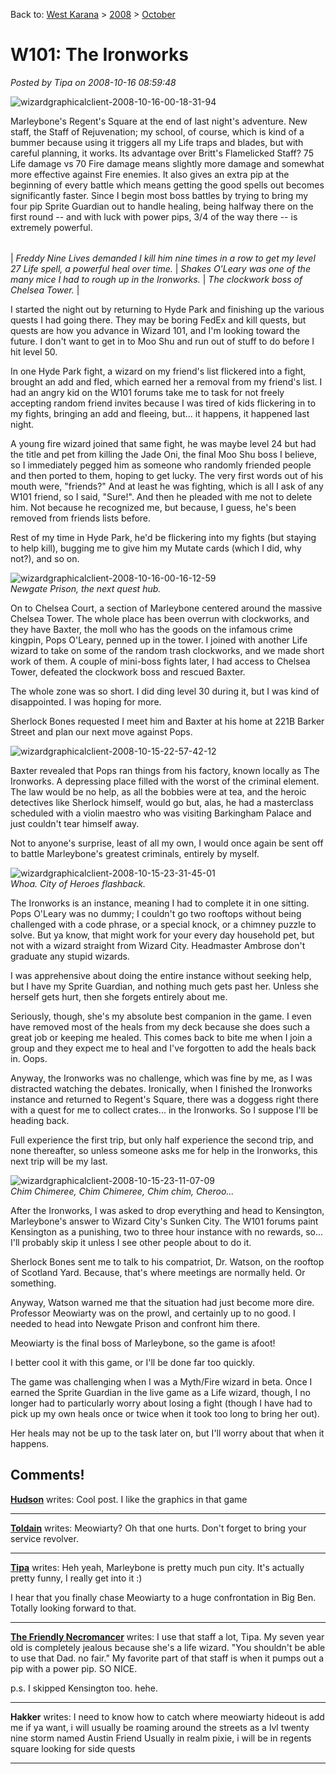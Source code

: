 Back to: [West Karana](/posts/westkarana.md) > [2008](/posts/2008/westkarana.md) > [October](./westkarana.md)
# W101: The Ironworks

*Posted by Tipa on 2008-10-16 08:59:48*

![](../../../uploads/2008/10/wizardgraphicalclient-2008-10-16-00-18-31-94.jpg "wizardgraphicalclient-2008-10-16-00-18-31-94")

Marleybone's Regent's Square at the end of last night's adventure. New staff, the Staff of Rejuvenation; my school, of course, which is kind of a bummer because using it triggers all my Life traps and blades, but with careful planning, it works. Its advantage over Britt's Flamelicked Staff? 75 Life damage vs 70 Fire damage means slightly more damage and somewhat more effective against Fire enemies. It also gives an extra pip at the beginning of every battle which means getting the good spells out becomes significantly faster. Since I begin most boss battles by trying to bring my four pip Sprite Guardian out to handle healing, being halfway there on the first round -- and with luck with power pips, 3/4 of the way there -- is extremely powerful.





|  |  |  |
| --- | --- | --- |
|
 *Freddy Nine Lives demanded I kill him nine times in a row to get my level 27 Life spell, a powerful heal over time.* |
 *Shakes O'Leary was one of the many mice I had to rough up in the Ironworks.* |
 *The clockwork boss of Chelsea Tower.* |



I started the night out by returning to Hyde Park and finishing up the various quests I had going there. They may be boring FedEx and kill quests, but quests are how you advance in Wizard 101, and I'm looking toward the future. I don't want to get in to Moo Shu and run out of stuff to do before I hit level 50.

In one Hyde Park fight, a wizard on my friend's list flickered into a fight, brought an add and fled, which earned her a removal from my friend's list. I had an angry kid on the W101 forums take me to task for not freely accepting random friend invites because I was tired of kids flickering in to my fights, bringing an add and fleeing, but... it happens, it happened last night.

A young fire wizard joined that same fight, he was maybe level 24 but had the title and pet from killing the Jade Oni, the final Moo Shu boss I believe, so I immediately pegged him as someone who randomly friended people and then ported to them, hoping to get lucky. The very first words out of his mouth were, "friends?" And at least he was fighting, which is all I ask of any W101 friend, so I said, "Sure!". And then he pleaded with me not to delete him. Not because he recognized me, but because, I guess, he's been removed from friends lists before.

Rest of my time in Hyde Park, he'd be flickering into my fights (but staying to help kill), bugging me to give him my Mutate cards (which I did, why not?), and so on.

![](../../../uploads/2008/10/wizardgraphicalclient-2008-10-16-00-16-12-59.jpg "wizardgraphicalclient-2008-10-16-00-16-12-59")  
*Newgate Prison, the next quest hub.*

On to Chelsea Court, a section of Marleybone centered around the massive Chelsea Tower. The whole place has been overrun with clockworks, and they have Baxter, the moll who has the goods on the infamous crime kingpin, Pops O'Leary, penned up in the tower. I joined with another Life wizard to take on some of the random trash clockworks, and we made short work of them. A couple of mini-boss fights later, I had access to Chelsea Tower, defeated the clockwork boss and rescued Baxter.

The whole zone was so short. I did ding level 30 during it, but I was kind of disappointed. I was hoping for more.

Sherlock Bones requested I meet him and Baxter at his home at 221B Barker Street and plan our next move against Pops.

![](../../../uploads/2008/10/wizardgraphicalclient-2008-10-15-22-57-42-12.jpg "wizardgraphicalclient-2008-10-15-22-57-42-12")

Baxter revealed that Pops ran things from his factory, known locally as The Ironworks. A depressing place filled with the worst of the criminal element. The law would be no help, as all the bobbies were at tea, and the heroic detectives like Sherlock himself, would go but, alas, he had a masterclass scheduled with a violin maestro who was visiting Barkingham Palace and just couldn't tear himself away.

Not to anyone's surprise, least of all my own, I would once again be sent off to battle Marleybone's greatest criminals, entirely by myself.

![](../../../uploads/2008/10/wizardgraphicalclient-2008-10-15-23-31-45-01.jpg "wizardgraphicalclient-2008-10-15-23-31-45-01")  
*Whoa. City of Heroes flashback.*

The Ironworks is an instance, meaning I had to complete it in one sitting. Pops O'Leary was no dummy; I couldn't go two rooftops without being challenged with a code phrase, or a special knock, or a chimney puzzle to solve. But ya know, that might work for your every day household pet, but not with a wizard straight from Wizard City. Headmaster Ambrose don't graduate any stupid wizards.

I was apprehensive about doing the entire instance without seeking help, but I have my Sprite Guardian, and nothing much gets past her. Unless she herself gets hurt, then she forgets entirely about me.

Seriously, though, she's my absolute best companion in the game. I even have removed most of the heals from my deck because she does such a great job or keeping me healed. This comes back to bite me when I join a group and they expect me to heal and I've forgotten to add the heals back in. Oops.

Anyway, the Ironworks was no challenge, which was fine by me, as I was distracted watching the debates. Ironically, when I finished the Ironworks instance and returned to Regent's Square, there was a doggess right there with a quest for me to collect crates... in the Ironworks. So I suppose I'll be heading back.

Full experience the first trip, but only half experience the second trip, and none thereafter, so unless someone asks me for help in the Ironworks, this next trip will be my last.

![](../../../uploads/2008/10/wizardgraphicalclient-2008-10-15-23-11-07-09.jpg "wizardgraphicalclient-2008-10-15-23-11-07-09")  
*Chim Chimeree, Chim Chimeree, Chim chim, Cheroo...*

After the Ironworks, I was asked to drop everything and head to Kensington, Marleybone's answer to Wizard City's Sunken City. The W101 forums paint Kensington as a punishing, two to three hour instance with no rewards, so... I'll probably skip it unless I see other people about to do it.

Sherlock Bones sent me to talk to his compatriot, Dr. Watson, on the rooftop of Scotland Yard. Because, that's where meetings are normally held. Or something.

Anyway, Watson warned me that the situation had just become more dire. Professor Meowiarty was on the prowl, and certainly up to no good. I needed to head into Newgate Prison and confront him there.

Meowiarty is the final boss of Marleybone, so the game is afoot!

I better cool it with this game, or I'll be done far too quickly.

The game was challenging when I was a Myth/Fire wizard in beta. Once I earned the Sprite Guardian in the live game as a Life wizard, though, I no longer had to particularly worry about losing a fight (though I have had to pick up my own heals once or twice when it took too long to bring her out).

Her heals may not be up to the task later on, but I'll worry about that when it happens.

## Comments!

**[Hudson](http://hudshideout.blogspot.com/)** writes: Cool post. I like the graphics in that game

---

**[Toldain](http://toldaintalks.blogspot.com)** writes: Meowiarty? Oh that one hurts. Don't forget to bring your service revolver.

---

**[Tipa](https://chasingdings.com)** writes: Heh yeah, Marleybone is pretty much pun city. It's actually pretty funny, I really get into it :)

I hear that you finally chase Meowiarty to a huge confrontation in Big Ben. Totally looking forward to that.

---

**[The Friendly Necromancer](http://thefriendlynecromancer.blogspot.com)** writes: I use that staff a lot, Tipa. My seven year old is completely jealous because she's a life wizard. "You shouldn't be able to use that Dad. no fair." My favorite part of that staff is when it pumps out a pip with a power pip. SO NICE.

p.s. I skipped Kensington too. hehe.

---

**Hakker** writes: I need to know how to catch where meowiarty hideout is add me if ya want, i will usually be roaming around the streets as a lvl twenty nine storm named Austin Friend Usually in realm pixie, i will be in regents square looking for side quests

---

